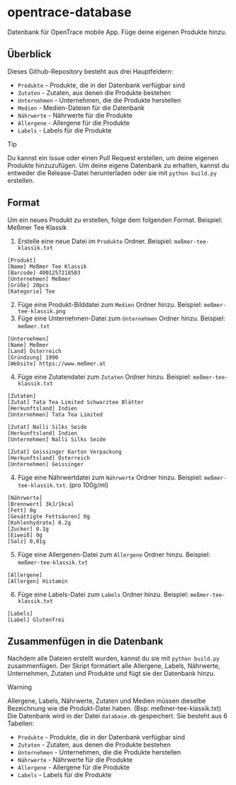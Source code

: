 # opentrace-database
Datenbank für OpenTrace mobile App. Füge deine eigenen Produkte hinzu.

## Überblick
Dieses Github-Repository besteht aus drei Hauptfeldern:
- `Produkte` - Produkte, die in der Datenbank verfügbar sind
- `Zutaten` - Zutaten, aus denen die Produkte bestehen
- `Unternehmen` - Unternehmen, die die Produkte herstellen
- `Medien` - Medien-Dateien für die Datenbank
- `Nährwerte` - Nährwerte für die Produkte
- `Allergene` - Allergene für die Produkte
- `Labels` - Labels für die Produkte

> [!TIP]
> Du kannst ein Issue oder einen Pull Request erstellen, um deine eigenen Produkte hinzuzufügen.
> Um deine eigene Datenbank zu erhalten, kannst du entweder die Release-Datei herunterladen oder sie mit `python build.py` erstellen.

## Format
Um ein neues Produkt zu erstellen, folge dem folgenden Format. Beispiel: Meßmer Tee Klassik
1. Erstelle eine neue Datei im `Produkte` Ordner. Beispiel: `meßmer-tee-klassik.txt`
```
[Produkt]
[Name] Meßmer Tee Klassik
[Barcode] 4001257218503
[Unternehmen] Meßmer
[Größe] 20pcs
[Kategorie] Tee
```
2. Füge eine Produkt-Bilddatei zum `Medien` Ordner hinzu. Beispiel: `meßmer-tee-klassik.png`
3. Füge eine Unternehmen-Datei zum `Unternehmen` Ordner hinzu. Beispiel: `meßmer.txt`
```
[Unternehmen]
[Name] Meßmer
[Land] Österreich
[Gründzung] 1990
[Website] https://www.meßmer.at
```
4. Füge eine Zutatendatei zum `Zutaten` Ordner hinzu. Beispiel: `meßmer-tee-klassik.txt`
```
[Zutaten]
[Zutat] Tata Tea Limited Schwarztee Blätter
[Herkunftsland] Indien
[Unternehmen] Tata Tea Limited

[Zutat] Nalli Silks Seide
[Herkunftsland] Indien
[Unternehmen] Nalli Silks Seide

[Zutat] Geissinger Karton Verpackung
[Herkunftsland] Österreich
[Unternehmen] Geissinger
```
4. Füge eine Nährwertdatei zum `Nährwerte` Ordner hinzu. Beispiel: `meßmer-tee-klassik.txt`. (pro 100g/ml)
```
[Nährwerte]
[Brennwert] 3kJ/1kcal
[Fett] 0g
[Gesättigte Fettsäuren] 0g
[Kohlenhydrate] 0.2g
[Zucker] 0.1g
[Eiweiß] 0g
[Salz] 0,01g
```
5. Füge eine Allergenen-Datei zum `Allergene` Ordner hinzu. Beispiel: `meßmer-tee-klassik.txt`
```
[Allergene]
[Allergen] Histamin
```
6. Füge eine Labels-Datei zum `Labels` Ordner hinzu. Beispiel: `meßmer-tee-klassik.txt`
```
[Labels]
[Label] Glutenfrei
```
## Zusammenfügen in die Datenbank
Nachdem alle Dateien erstellt wurden, kannst du sie mit `python build.py` zusammenfügen.
Der Skript formatiert alle Allergene, Labels, Nährwerte, Unternehmen, Zutaten und Produkte und fügt sie der Datenbank hinzu.
> [!WARNING]
> Allergene, Labels, Nährwerte, Zutaten und Medien müssen dieselbe Bezeichnung wie die Produkt-Datei haben. (Bsp: meßmer-tee-klassik.txt) <br>
Die Datenbank wird in der Datei `database.db` gespeichert. Sie besteht aus 6 Tabellen:
- `Produkte` - Produkte, die in der Datenbank verfügbar sind
- `Zutaten` - Zutaten, aus denen die Produkte bestehen
- `Unternehmen` - Unternehmen, die die Produkte herstellen
- `Nährwerte` - Nährwerte für die Produkte
- `Allergene` - Allergene für die Produkte
- `Labels` - Labels für die Produkte
